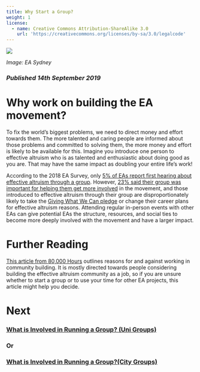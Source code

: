 ```yaml
---
title: Why Start a Group?
weight: 1
license:
  - name: Creative Commons Attribution-ShareAlike 3.0
    url: 'https://creativecommons.org/licenses/by-sa/3.0/legalcode'
---
```

<p class="large_image_wrapper">
 <img src="/img/easydneystartwhy.png" />
</p>

_Image: EA Sydney_



### _Published 14th September 2019_

# Why work on building the EA movement?

To fix the world’s biggest problems, we need to direct money and effort towards them. The more talented and caring people are informed about those problems and committed to solving them, the more money and effort is likely to be available for this. Imagine you introduce one person to effective altruism who is as talented and enthusiastic about doing good as you are. That may have the same impact as doubling your entire life’s work!

According to the 2018 EA Survey, only <a target="_blank" href="https://forum.effectivealtruism.org/posts/S4WmbHJr32WcmwFD7/ea-survey-series-2018-where-people-first-hear-about-ea-and">5% of EAs report first hearing about effective altruism through a group</a>. However, <a target="_blank" href="https://forum.effectivealtruism.org/posts/uPFx462NAamBo5Eqq/ea-survey-series-2018-how-do-people-get-involved-in-ea">23% said their group was important for helping them get more involved</a> in the movement, and those introduced to effective altruism through their group are disproportionately likely to take the <a target="_blank" href="https://www.givingwhatwecan.org/pledge/">Giving What We Can pledge</a> or change their career plans for effective altruism reasons. Attending regular in-person events with other EAs can give potential EAs the structure, resources, and social ties to become more deeply involved with the movement and have a larger impact.

# Further Reading
<a target="_blank" href="https://80000hours.org/problem-profiles/promoting-effective-altruism/">This article from 80,000 Hours</a> outlines reasons for and against working in community building. It is mostly directed towards people considering building the effective altruism community as a job, so if you are unsure whether to start a group or to use your time for other EA projects, this article might help you decide.


# Next
### [What is Involved in Running a Group? (Uni Groups)](/start/run-uni-group/)
### Or
### [What is Involved in Running a Group?(City Groups)](/start/run-city-group/)
